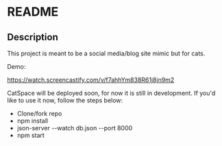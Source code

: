 # README

## Description

This project is meant to be a social media/blog site mimic but for cats. 

Demo:

https://watch.screencastify.com/v/f7ahhYm838R61j8jn9m2

CatSpace will be deployed soon, for now it is still in development. If you'd like to use it now, follow the steps below:

- Clone/fork repo
- npm install
- json-server --watch db.json --port 8000
- npm start 
